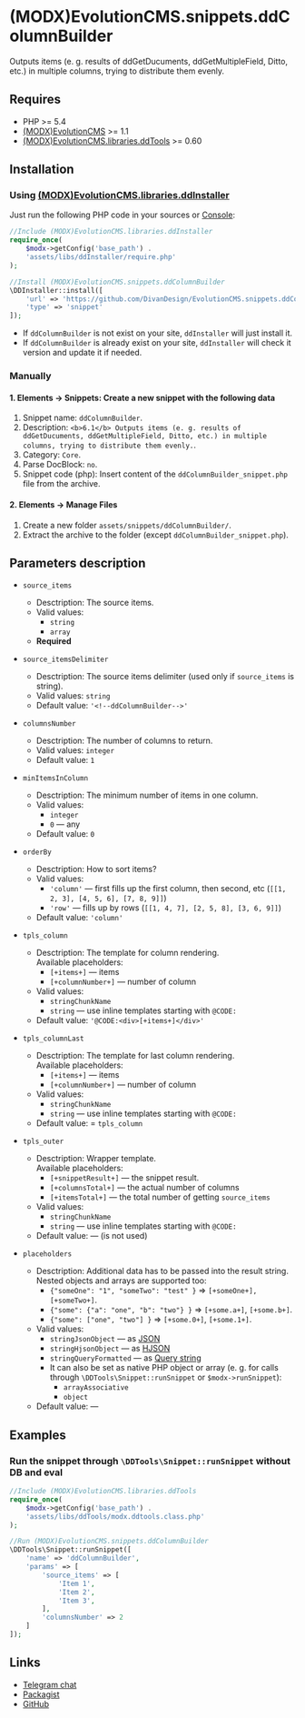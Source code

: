 # (MODX)EvolutionCMS.snippets.ddColumnBuilder

Outputs items (e. g. results of ddGetDucuments, ddGetMultipleField, Ditto, etc.) in multiple columns, trying to distribute them evenly.


## Requires

* PHP >= 5.4
* [(MODX)EvolutionCMS](https://github.com/evolution-cms/evolution) >= 1.1
* [(MODX)EvolutionCMS.libraries.ddTools](http://code.divandesign.ru/modx/ddtools) >= 0.60


## Installation


### Using [(MODX)EvolutionCMS.libraries.ddInstaller](https://github.com/DivanDesign/EvolutionCMS.libraries.ddInstaller)

Just run the following PHP code in your sources or [Console](https://github.com/vanchelo/MODX-Evolution-Ajax-Console):

```php
//Include (MODX)EvolutionCMS.libraries.ddInstaller
require_once(
	$modx->getConfig('base_path') .
	'assets/libs/ddInstaller/require.php'
);

//Install (MODX)EvolutionCMS.snippets.ddColumnBuilder
\DDInstaller::install([
	'url' => 'https://github.com/DivanDesign/EvolutionCMS.snippets.ddColumnBuilder',
	'type' => 'snippet'
]);
```

* If `ddColumnBuilder` is not exist on your site, `ddInstaller` will just install it.
* If `ddColumnBuilder` is already exist on your site, `ddInstaller` will check it version and update it if needed.


### Manually


#### 1. Elements → Snippets: Create a new snippet with the following data

1. Snippet name: `ddColumnBuilder`.
2. Description: `<b>6.1</b> Outputs items (e. g. results of ddGetDucuments, ddGetMultipleField, Ditto, etc.) in multiple columns, trying to distribute them evenly.`.
3. Category: `Core`.
4. Parse DocBlock: `no`.
5. Snippet code (php): Insert content of the `ddColumnBuilder_snippet.php` file from the archive.


#### 2. Elements → Manage Files

1. Create a new folder `assets/snippets/ddColumnBuilder/`.
2. Extract the archive to the folder (except `ddColumnBuilder_snippet.php`).


## Parameters description

* `source_items`
	* Desctription: The source items.
	* Valid values:
		* `string`
		* `array`
	* **Required**
	
* `source_itemsDelimiter`
	* Desctription: The source items delimiter (used only if `source_items` is string).
	* Valid values: `string`
	* Default value: `'<!--ddColumnBuilder-->'`
	
* `columnsNumber`
	* Desctription: The number of columns to return.
	* Valid values: `integer`
	* Default value: `1`
	
* `minItemsInColumn`
	* Desctription: The minimum number of items in one column.
	* Valid values:
		* `integer`
		* `0` — any
	* Default value: `0`
	
* `orderBy`
	* Desctription: How to sort items?
	* Valid values:
		* `'column'` — first fills up the first column, then second, etc (`[[1, 2, 3], [4, 5, 6], [7, 8, 9]]`)
		* `'row'` — fills up by rows (`[[1, 4, 7], [2, 5, 8], [3, 6, 9]]`)
	* Default value: `'column'`
	
* `tpls_column`
	* Desctription: The template for column rendering.  
		Available placeholders:
		* `[+items+]` — items
		* `[+columnNumber+]` — number of column
	* Valid values:
		* `stringChunkName`
		* `string` — use inline templates starting with `@CODE:`
	* Default value: `'@CODE:<div>[+items+]</div>'`
	
* `tpls_columnLast`
	* Desctription: The template for last column rendering.  
		Available placeholders:
		* `[+items+]` — items
		* `[+columnNumber+]` — number of column
	* Valid values:
		* `stringChunkName`
		* `string` — use inline templates starting with `@CODE:`
	* Default value: = `tpls_column`
	
* `tpls_outer`
	* Desctription: Wrapper template.  
		Available placeholders:
		* `[+snippetResult+]` — the snippet result.
		* `[+columnsTotal+]` — the actual number of columns
		* `[+itemsTotal+]` — the total number of getting `source_items`
	* Valid values:
		* `stringChunkName`
		* `string` — use inline templates starting with `@CODE:`
	* Default value: — (is not used)
	
* `placeholders`
	* Desctription:
		Additional data has to be passed into the result string.  
		Nested objects and arrays are supported too:
		* `{"someOne": "1", "someTwo": "test" }` => `[+someOne+], [+someTwo+]`.
		* `{"some": {"a": "one", "b": "two"} }` => `[+some.a+]`, `[+some.b+]`.
		* `{"some": ["one", "two"] }` => `[+some.0+]`, `[+some.1+]`.
	* Valid values:
		* `stringJsonObject` — as [JSON](https://en.wikipedia.org/wiki/JSON)
		* `stringHjsonObject` — as [HJSON](https://hjson.github.io/)
		* `stringQueryFormatted` — as [Query string](https://en.wikipedia.org/wiki/Query_string)
		* It can also be set as native PHP object or array (e. g. for calls through `\DDTools\Snippet::runSnippet` or `$modx->runSnippet`):
			* `arrayAssociative`
			* `object`
	* Default value: —


## Examples


### Run the snippet through `\DDTools\Snippet::runSnippet` without DB and eval

```php
//Include (MODX)EvolutionCMS.libraries.ddTools
require_once(
	$modx->getConfig('base_path') .
	'assets/libs/ddTools/modx.ddtools.class.php'
);

//Run (MODX)EvolutionCMS.snippets.ddColumnBuilder
\DDTools\Snippet::runSnippet([
	'name' => 'ddColumnBuilder',
	'params' => [
		'source_items' => [
			'Item 1',
			'Item 2',
			'Item 3',
		],
		'columnsNumber' => 2
	]
]);
```


## Links

* [Telegram chat](https://t.me/dd_code)
* [Packagist](https://packagist.org/packages/dd/evolutioncms-snippets-ddcolumnbuilder)
* [GitHub](https://github.com/DivanDesign/EvolutionCMS.snippets.ddColumnBuilder)


<link rel="stylesheet" type="text/css" href="https://raw.githack.com/DivanDesign/CSS.ddMarkdown/master/style.min.css" />